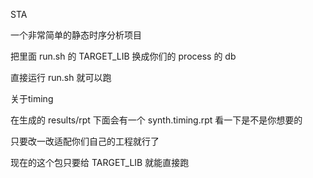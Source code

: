 STA

一个非常简单的静态时序分析项目

把里面 run.sh 的 TARGET_LIB 换成你们的 process 的 db

直接运行 run.sh 就可以跑

关于timing

在生成的 results/rpt 下面会有一个 synth.timing.rpt 看一下是不是你想要的

只要改一改适配你们自己的工程就行了

现在的这个包只要给 TARGET_LIB 就能直接跑

